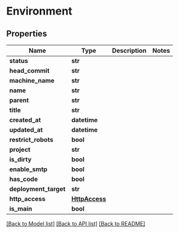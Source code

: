 # Environment

## Properties
Name | Type | Description | Notes
------------ | ------------- | ------------- | -------------
**status** | **str** |  | 
**head_commit** | **str** |  | 
**machine_name** | **str** |  | 
**name** | **str** |  | 
**parent** | **str** |  | 
**title** | **str** |  | 
**created_at** | **datetime** |  | 
**updated_at** | **datetime** |  | 
**restrict_robots** | **bool** |  | 
**project** | **str** |  | 
**is_dirty** | **bool** |  | 
**enable_smtp** | **bool** |  | 
**has_code** | **bool** |  | 
**deployment_target** | **str** |  | 
**http_access** | [**HttpAccess**](HttpAccess.md) |  | 
**is_main** | **bool** |  | 

[[Back to Model list]](../README.md#documentation-for-models) [[Back to API list]](../README.md#documentation-for-api-endpoints) [[Back to README]](../README.md)


